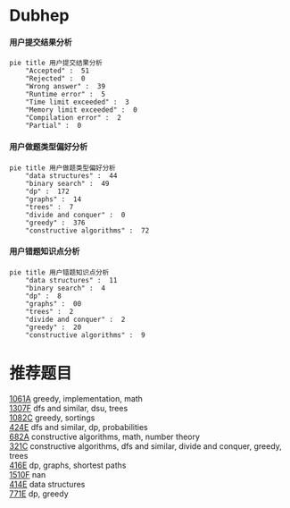 # Dubhep

<!-- tabs:start -->



#### **用户提交结果分析**

```mermaid
pie title 用户提交结果分析
    "Accepted" :  51
    "Rejected" :  0
    "Wrong answer" :  39
    "Runtime error" :  5
    "Time limit exceeded" :  3
    "Memory limit exceeded" :  0
    "Compilation error" :  2
    "Partial" :  0
```

#### **用户做题类型偏好分析**

```mermaid
pie title 用户做题类型偏好分析
    "data structures" :  44
    "binary search" :  49
    "dp" :  172
    "graphs" :  14
    "trees" :  7
    "divide and conquer" :  0
    "greedy" :  376
    "constructive algorithms" :  72
```
#### **用户错题知识点分析**

```mermaid
pie title 用户错题知识点分析
    "data structures" :  11
    "binary search" :  4
    "dp" :  8
    "graphs" :  00
    "trees" :  2
    "divide and conquer" :  2
    "greedy" :  20
    "constructive algorithms" :  9
```



<!-- tabs:end -->
# 推荐题目
[1061A](https://codeforces.com/contest/1061/problem/A)		greedy,
                        implementation,
                        math		  
[1307F](https://codeforces.com/contest/1307/problem/F)		dfs and similar,
                        dsu,
                        trees		  
[1082C](https://codeforces.com/contest/1082/problem/C)		greedy,
                        sortings		  
[424E](https://codeforces.com/contest/424/problem/E)		dfs and similar,
                        dp,
                        probabilities		  
[682A](https://codeforces.com/contest/682/problem/A)		constructive algorithms,
                        math,
                        number theory		  
[321C](https://codeforces.com/contest/321/problem/C)		constructive algorithms,
                        dfs and similar,
                        divide and conquer,
                        greedy,
                        trees		  
[416E](https://codeforces.com/contest/416/problem/E)		dp,
                        graphs,
                        shortest paths		  
[1510F](https://codeforces.com/contest/1510/problem/F)		nan		  
[414E](https://codeforces.com/contest/414/problem/E)		data structures		  
[771E](https://codeforces.com/contest/771/problem/E)		dp,
                        greedy		  
